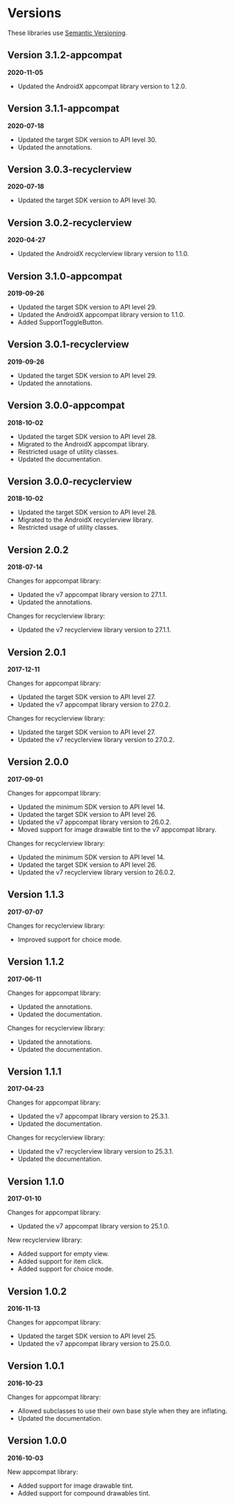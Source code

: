 # Versions

These libraries use [Semantic Versioning](https://semver.org/).

## Version 3.1.2-appcompat

**2020-11-05**

- Updated the AndroidX appcompat library version to 1.2.0.

## Version 3.1.1-appcompat

**2020-07-18**

- Updated the target SDK version to API level 30.
- Updated the annotations.

## Version 3.0.3-recyclerview

**2020-07-18**

- Updated the target SDK version to API level 30.

## Version 3.0.2-recyclerview

**2020-04-27**

- Updated the AndroidX recyclerview library version to 1.1.0.

## Version 3.1.0-appcompat

**2019-09-26**

- Updated the target SDK version to API level 29.
- Updated the AndroidX appcompat library version to 1.1.0.
- Added SupportToggleButton.

## Version 3.0.1-recyclerview

**2019-09-26**

- Updated the target SDK version to API level 29.
- Updated the annotations.

## Version 3.0.0-appcompat

**2018-10-02**

- Updated the target SDK version to API level 28.
- Migrated to the AndroidX appcompat library.
- Restricted usage of utility classes.
- Updated the documentation.

## Version 3.0.0-recyclerview

**2018-10-02**

- Updated the target SDK version to API level 28.
- Migrated to the AndroidX recyclerview library.
- Restricted usage of utility classes.

## Version 2.0.2

**2018-07-14**

Changes for appcompat library:
- Updated the v7 appcompat library version to 27.1.1.
- Updated the annotations.

Changes for recyclerview library:
- Updated the v7 recyclerview library version to 27.1.1.

## Version 2.0.1

**2017-12-11**

Changes for appcompat library:
- Updated the target SDK version to API level 27.
- Updated the v7 appcompat library version to 27.0.2.

Changes for recyclerview library:
- Updated the target SDK version to API level 27.
- Updated the v7 recyclerview library version to 27.0.2.

## Version 2.0.0

**2017-09-01**

Changes for appcompat library:
- Updated the minimum SDK version to API level 14.
- Updated the target SDK version to API level 26.
- Updated the v7 appcompat library version to 26.0.2.
- Moved support for image drawable tint to the v7 appcompat library.

Changes for recyclerview library:
- Updated the minimum SDK version to API level 14.
- Updated the target SDK version to API level 26.
- Updated the v7 recyclerview library version to 26.0.2.

## Version 1.1.3

**2017-07-07**

Changes for recyclerview library:
- Improved support for choice mode.

## Version 1.1.2

**2017-06-11**

Changes for appcompat library:
- Updated the annotations.
- Updated the documentation.

Changes for recyclerview library:
- Updated the annotations.
- Updated the documentation.

## Version 1.1.1

**2017-04-23**

Changes for appcompat library:
- Updated the v7 appcompat library version to 25.3.1.
- Updated the documentation.

Changes for recyclerview library:
- Updated the v7 recyclerview library version to 25.3.1.
- Updated the documentation.

## Version 1.1.0

**2017-01-10**

Changes for appcompat library:
- Updated the v7 appcompat library version to 25.1.0.

New recyclerview library:
- Added support for empty view.
- Added support for item click.
- Added support for choice mode.

## Version 1.0.2

**2016-11-13**

Changes for appcompat library:
- Updated the target SDK version to API level 25.
- Updated the v7 appcompat library version to 25.0.0.

## Version 1.0.1

**2016-10-23**

Changes for appcompat library:
- Allowed subclasses to use their own base style when they are inflating.
- Updated the documentation.

## Version 1.0.0

**2016-10-03**

New appcompat library:
- Added support for image drawable tint.
- Added support for compound drawables tint.
